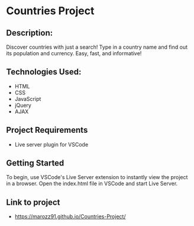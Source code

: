 # Countries Project

## Description:
Discover countries with just a search! Type in a country name and find out its population and currency. Easy, fast, and informative!

## Technologies Used:
- HTML
- CSS
- JavaScript
- jQuery
- AJAX

## Project Requirements
- Live server plugin for VSCode

## Getting Started
To begin, use VSCode's Live Server extension to instantly view the project in a browser. Open the index.html file in VSCode and start Live Server.

## Link to project
- https://marozz91.github.io/Countries-Project/
